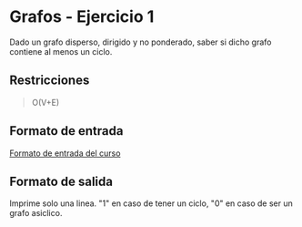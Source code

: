 # Grafos - Ejercicio 1
Dado un grafo disperso, dirigido y no ponderado, saber si dicho grafo contiene al menos un ciclo.

## Restricciones
> O(V+E)
## Formato de entrada
[Formato de entrada del curso](https://docs.google.com/document/d/1pTUQ24hYRUQG5yxSQfuNHY_93Uh1_-acbIH-8EsRUUg/edit#heading=h.2k687rmdaqoi)

## Formato de salida
Imprime solo una linea. "1" en caso de tener un ciclo, "0" en caso de ser un grafo asiclico.